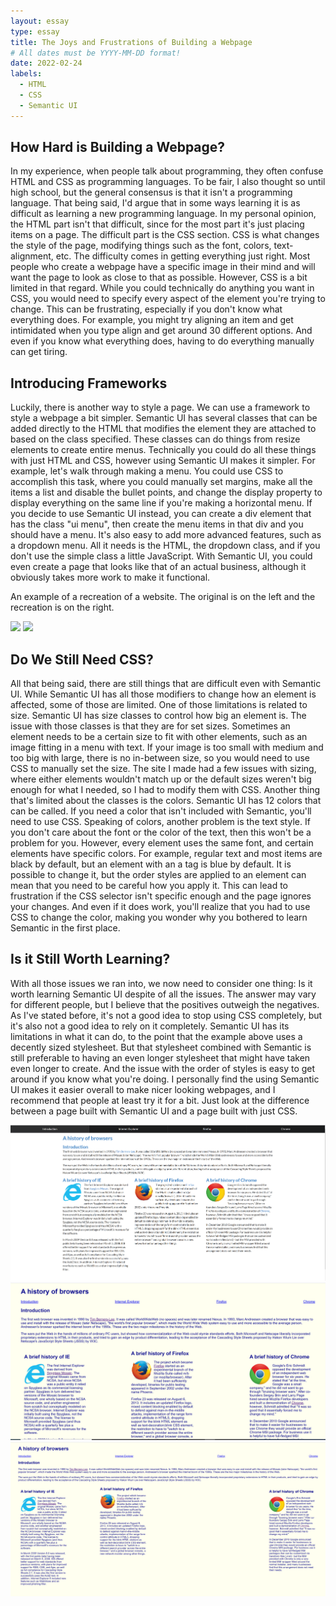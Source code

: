 ```yaml
---
layout: essay
type: essay
title: The Joys and Frustrations of Building a Webpage 
# All dates must be YYYY-MM-DD format!
date: 2022-02-24
labels:
  - HTML
  - CSS
  - Semantic UI
---
```


## How Hard is Building a Webpage?

In my experience, when people talk about programming, they often confuse HTML and CSS as programming languages. To be fair, I also thought so until high school, but the general consensus is that it isn't a programming language. That being said, I'd argue that in some ways learning it is as difficult as learning a new programming language. In my personal opinion, the HTML part isn't that difficult, since for the most part it's just placing items on a page. The difficult part is the CSS section. CSS is what changes the style of the page, modifying things such as the font, colors, text-alignment, etc. The difficulty comes in getting everything just right. Most people who create a webpage have a specific image in their mind and will want the page to look as close to that as possible. However, CSS is a bit limited in that regard. While you could technically do anything you want in CSS, you would need to specify every aspect of the element you're trying to change. This can be frustrating, especially if you don't know what everything does. For example, you might try aligning an item and get intimidated when you type align and get around 30 different options. And even if you know what everything does, having to do everything manually can get tiring.

## Introducing Frameworks

Luckily, there is another way to style a page. We can use a framework to style a webpage a bit simpler. Semantic UI has several classes that can be added directly to the HTML that modifies the element they are attached to based on the class specified. These classes can do things from resize elements to create entire menus. Technically you could do all these things with just HTML and CSS, however using Semantic UI makes it simpler. For example, let's walk through making a menu. You could use CSS to accomplish this task, where you could manually set margins, make all the items a list and disable the bullet points, and change the display property to display everything on the same line if you're making a horizontal menu. If you decide to use Semantic UI instead, you can create a div element that has the class "ui menu", then create the menu items in that div and you should have a menu. It's also easy to add more advanced features, such as a dropdown menu. All it needs is the HTML, the dropdown class, and if you don't use the simple class a little JavaScript. With Semantic UI, you could even create a page that looks like that of an actual business, although it obviously takes more work to make it functional.

An example of a recreation of a website. The original is on the left and the recreation is on the right.
<div class="ui small images">
  <img class="ui image" src="../images/Original1.png">
  <img class="ui image" src="../images/Recreation1.png">
</div>

## Do We Still Need CSS?

All that being said, there are still things that are difficult even with Semantic UI. While Semantic UI has all those modifiers to change how an element is affected, some of those are limited. One of those limitations is related to size. Semantic UI has size classes to control how big an element is. The issue with those classes is that they are for set sizes. Sometimes an element needs to be a certain size to fit with other elements, such as an image fitting in a menu with text. If your image is too small with medium and too big with large, there is no in-between size, so you would need to use CSS to manually set the size. The site I made had a few issues with sizing, where either elements wouldn't match up or the default sizes weren't big enough for what I needed, so I had to modify them with CSS. Another thing that's limited about the classes is the colors. Semantic UI has 12 colors that can be called. If you need a color that isn't included with Semantic, you'll need to use CSS. Speaking of colors, another problem is the text style. If you don't care about the font or the color of the text, then this won't be a problem for you. However, every element uses the same font, and certain elements have specific colors. For example, regular text and most items are black by default, but an element with an a tag is blue by default. It is possible to change it, but the order styles are applied to an element can mean that you need to be careful how you apply it. This can lead to frustration if the CSS selector isn't specific enough and the page ignores your changes. And even if it does work, you'll realize that you had to use CSS to change the color, making you wonder why you bothered to learn Semantic in the first place.

## Is it Still Worth Learning?

With all those issues we ran into, we now need to consider one thing: Is it worth learning Semantic UI despite of all the issues. The answer may vary for different people, but I believe that the positives outweigh the negatives. As I've stated before, it's not a good idea to stop using CSS completely, but it's also not a good idea to rely on it completely. Semantic UI has its limitations in what it can do, to the point that the example above uses a decently sized stylesheet. But that stylesheet combined with Semantic is still preferable to having an even longer stylesheet that might have taken even longer to create. And the issue with the order of styles is easy to get around if you know what you're doing. I personally find the using Semantic UI makes it easier overall to make nicer looking webpages, and I recommend that people at least try it for a bit. Just look at the difference between a page built with Semantic UI and a page built with just CSS. 

<div class="ui small images">
  <img class="ui image" src="../images/withsemantic.png">
  <img class="ui image" src="../images/withcss1.png">
  <img class="ui image" src="../images/withcss2.png">
</div>

